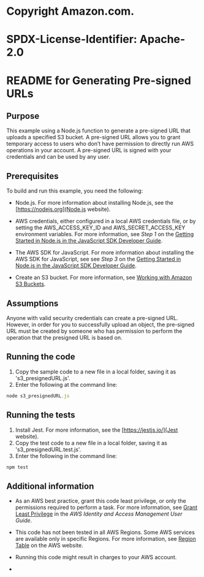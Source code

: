 # Copyright Amazon.com.
# SPDX-License-Identifier: Apache-2.0

# README for Generating Pre-signed URLs

## Purpose

This example using a Node.js function to generate a pre-signed URL that uploads a specified S3 bucket. A pre-signed URL allows you to grant temporary access to users who don’t have permission to directly run AWS operations in your account. A pre-signed URL is signed with your credentials and can be used by any user.

## Prerequisites

To build and run this example, you need the following:

- Node.js. For more information about installing Node.js, see the [https://nodejs.org](Node.js website).

- AWS credentials, either configured in a local AWS credentials file, or by setting the AWS_ACCESS_KEY_ID and AWS_SECRET_ACCESS_KEY environment variables. For more information, see *Step 1* on the [Getting Started in Node.js in the JavaScript SDK Developer Guide](_https://docs.aws.amazon.com/sdk-for-javascript/v2/developer-guide/getting-started-nodejs.html_).

- The AWS SDK for JavaScript.  For more information about installing the AWS SDK for JavaScript, see see *Step 3* on the [Getting Started in Node.js in the JavaScript SDK Developer Guide](_https://docs.aws.amazon.com/sdk-for-javascript/v2/developer-guide/getting-started-nodejs.html_).

- Create an S3 bucket. For more information, see [Working with Amazon S3 Buckets](https://docs.aws.amazon.com/AmazonS3/latest/dev/UsingBucket.html#create-bucket-intro).

## Assumptions
Anyone with valid security credentials can create a pre-signed URL. However, in order for you to successfully upload an object, the pre-signed URL must be created by someone who has permission to perform the operation that the presigned URL is based on.


## Running the code

1. Copy the sample code to a new file in a local folder, saving it as 's3_presignedURL.js'. 
2. Enter the following at the command line:
```javascript
node s3_presignedURL.js
```

## Running the tests

1. Install Jest. For more information, see the [https://jestjs.io/](Jest website).
2. Copy the test code to a new file in a local folder, saving it as 's3_presignedURL.test.js'.
3. Enter the following in the command line:
```javascript
npm test
```

## Additional information

- As an AWS best practice, grant this code least privilege, or only the 
  permissions required to perform a task. For more information, see [Grant Least Privilege](_https://docs.aws.amazon.com/IAM/latest/UserGuide/best-practices.html#grant-least-privilege_) in the *AWS Identity and Access Management User Guide*.

- This code has not been tested in all AWS Regions. Some AWS services are 
  available only in specific Regions. For more information, see [Region Table](_https://aws.amazon.com/about-aws/global-infrastructure/regional-product-services/_) on the AWS website. 

- Running this code might result in charges to your AWS account.

- <Start typing additional information here.>


